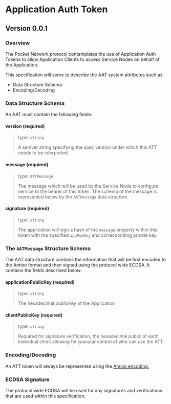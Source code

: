 # Application Auth Token
## Version 0.0.1

### Overview
The Pocket Network protocol contemplates the use of Application Auth Tokens to allow Application Clients to access Service Nodes on behalf of the Application.

This specification will serve to describe the AAT system attributes such as:

- Data Structure Schema
- Encoding/Decoding

### Data Structure Schema
An AAT must contain the following fields:

#### version (required)
> type: `string`
>
> A semver string specifying the spec version under which this ATT needs to be interpreted.

#### message (required)
> type: `ATTMessage`
>
> The message which will be used by the Service Node to configure service to the bearer of this token.
> The schema of the message is represented below by the `AATMessage` data structure.

#### signature (required)
> type: `string`
>
> The application will sign a hash of the `message` property within this token with the specified `appPubKey` and corresponding private key.

### The `AATMessage` Structure Schema
The AAT data structure contains the information that will be first encoded to the Amino format and then signed using the protocol wide ECDSA. It contains the fields described below:

#### applicationPublicKey (required)
> type: `string`
>
> The hexadecimal publicKey of the Application

#### clientPublicKey (required)
> type: `string`
>
> Required for signature verification, the hexadecimal public of each individual client allowing for granular control of who can use the ATT

### Encoding/Decoding
An ATT token will always be represented using the [Amino encoding.](https://github.com/tendermint/go-amino)

### ECDSA Signature
The protocol wide ECDSA will be used for any signatures and verifications that are used within this specification.
